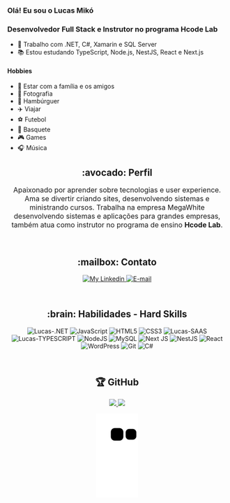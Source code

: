 
### Olá! Eu sou o Lucas Mikó
### Desenvolvedor Full Stack e Instrutor no programa Hcode Lab

- :abacus: Trabalho com .NET, C#, Xamarin e SQL Server
- :books: Estou estudando TypeScript, Node.js, NestJS, React e Next.js

#### Hobbies 

- :partying_face: Estar com a família e os amigos
- :camera_flash: Fotografia
- :hamburger: Hambúrguer
- :airplane: Viajar
- :soccer: Futebol
- :basketball: Basquete
- :video_game: Games
- :headphones: Música

<div align="center">
  
<div align="center">
    <h2>:avocado: Perfil</h2>
    <p style="font-size: 16px;">
    Apaixonado por aprender sobre tecnologias e user experience. Ama se divertir criando sites, desenvolvendo sistemas e ministrando cursos. Trabalha na empresa MegaWhite           desenvolvendo sistemas e aplicações para grandes empresas, também atua como instrutor no programa de ensino <b>Hcode Lab</b>.
    </p>
</div>
  
<br>

<div align="center">
    <h2>:mailbox: Contato</h2>
</div>
<p align="center">
    </a>
    <a href="https://www.linkedin.com/in/lucasmiko/">
        <img alt="My Linkedin" src="https://img.shields.io/static/v1?style=flat-square&logo=linkedin&label=Linkedin&message=lucasmiko&color=26A9A9">
    </a>
    <a href="mailto:lucasmiko@live.com">
        <img alt="E-mail" src="https://img.shields.io/static/v1?style=flat-square&logo=microsoft-outlook&label=Outlook&message=lucasmiko@live.com&color=26A9A9">
    </a>
</p>

<br>

<div align="center">
    <h2>:brain: Habilidades - Hard Skills</h2>
    <p align="center">
      <img alt="Lucas-.NET" src="https://img.shields.io/badge/.NET-5C2D91?style=for-the-badge&logo=.net&logoColor=white">
      <img alt="JavaScript" src="https://img.shields.io/badge/javascript-%23323330.svg?style=for-the-badge&logo=javascript&logoColor=%23F7DF1E"/>
      <img alt="HTML5" src="https://img.shields.io/badge/html5-%23E34F26.svg?style=for-the-badge&logo=html5&logoColor=white"/>
      <img alt="CSS3" src="https://img.shields.io/badge/css3-%231572B6.svg?style=for-the-badge&logo=css3&logoColor=white"/>
      <img alt="Lucas-SAAS" src="https://img.shields.io/badge/Sass-CC6699?style=for-the-badge&logo=sass&logoColor=white">
      <img alt="Lucas-TYPESCRIPT" src="https://img.shields.io/badge/TypeScript-007ACC?style=for-the-badge&logo=typescript&logoColor=white">
      <img alt="NodeJS" src="https://img.shields.io/badge/node.js-%2343853D.svg?style=for-the-badge&logo=node-dot-js&logoColor=white"/>
      <img alt="MySQL" src="https://img.shields.io/badge/mysql-%2300f.svg?style=for-the-badge&logo=mysql&logoColor=white"/>
      <img alt="Next JS" src="https://img.shields.io/badge/nextjs-%23000000.svg?style=for-the-badge&logo=next.js&logoColor=white"/>
      <img alt="NestJS" src="https://img.shields.io/badge/nestjs-%23E0234E.svg?style=for-the-badge&logo=nestjs&logoColor=white" />
      <img alt="React" src="https://img.shields.io/badge/react-%2320232a.svg?style=for-the-badge&logo=react&logoColor=%2361DAFB"/>
      <img alt="WordPress" src="https://img.shields.io/badge/WordPress-%23117AC9.svg?style=for-the-badge&logo=WordPress&logoColor=white"/>
      <img alt="Git" src="https://img.shields.io/badge/git-%23F05033.svg?style=for-the-badge&logo=git&logoColor=white"/>
      <img alt="C#" src="https://img.shields.io/badge/c%23-%23239120.svg?style=for-the-badge&logo=c-sharp&logoColor=white"/>
      </p>
</div>

<br>

<div align="center">
    <h2>🏆 GitHub</h2>
</div>

<div align="center">
  <a href="https://github.com/lucasmiko">
  <img height="180em" src="https://github-readme-stats.vercel.app/api?username=lucasmiko&show_icons=true&theme=algolia&include_all_commits=true&count_private=true"/>
  <img height="180em" src="https://github-readme-stats.vercel.app/api/top-langs/?username=lucasmiko&layout=compact&langs_count=7&theme=algolia"/>
</div>
  

  ![Snake animation](https://github.com/rafaballerini/rafaballerini/blob/output/github-contribution-grid-snake.svg)
 </div>
<!--
**lucasmiko/lucasmiko** is a ✨ _special_ ✨ repository because its `README.md` (this file) appears on your GitHub profile.

Here are some ideas to get you started:

- 🔭 I’m currently working on ...
- 🌱 I’m currently learning ...
- 👯 I’m looking to collaborate on ...
- 🤔 I’m looking for help with ...
- 💬 Ask me about ...
- 📫 How to reach me: ...
- 😄 Pronouns: ...
- ⚡ Fun fact: ...
-->
